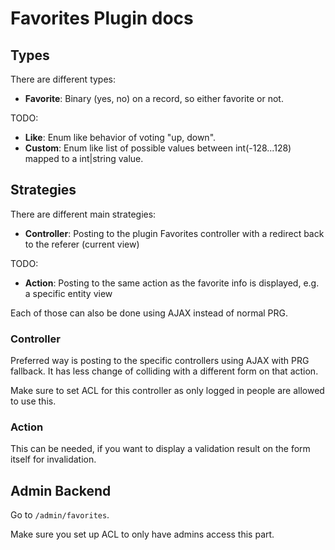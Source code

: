 # Favorites Plugin docs

## Types
There are different types:

- **Favorite**: Binary (yes, no) on a record, so either favorite or not.

TODO:
- **Like**: Enum like behavior of voting "up, down".
- **Custom**: Enum like list of possible values between int(-128...128) mapped to a int|string value.

## Strategies

There are different main strategies:

- **Controller**: Posting to the plugin Favorites controller with a redirect back to the referer (current view)

TODO:
- **Action**: Posting to the same action as the favorite info is displayed, e.g. a specific entity view

Each of those can also be done using AJAX instead of normal PRG.

### Controller

Preferred way is posting to the specific controllers using AJAX with PRG fallback.
It has less change of colliding with a different form on that action.

Make sure to set ACL for this controller as only logged in people are allowed to use this.

### Action

This can be needed, if you want to display a validation result on the form itself for invalidation.

## Admin Backend
Go to `/admin/favorites`.

Make sure you set up ACL to only have admins access this part.
